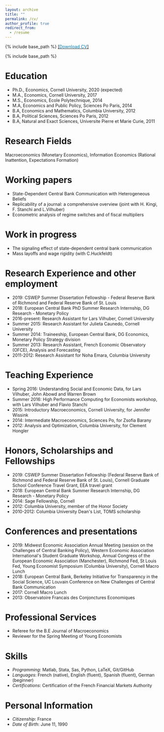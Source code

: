 ```yaml
---
layout: archive
title: ""
permalink: /cv/
author_profile: true
redirect_from:
  - /resume
---
```

{% include base_path %}
[[<span style="color:#007CBB">Download CV</span>]](../files/Herbert-Sylverie_CV.pdf)

{% include base_path %}

Education
======
* Ph.D., Economics, Cornell University, 2020 (expected)
* M.A., Economics, Cornell University, 2017
* M.S., Economics, Ecole Polytechnique, 2014
* M.A, Economics and Public Policy, Sciences Po Paris, 2014
* B.A, Economics and Mathematics, Columbia University, 2012
* B.A, Political Sciences, Sciences Po Paris, 2012
* B.A, Natural and Exact Sciences, Universite Pierre et Marie Curie, 2011

Research Fields
======
Macroeconomics (Monetary Economics), Information Economics (Rational Inattention, Expectations Formation)

Working papers
======
* State-Dependent Central Bank Communication with Heterogeneous Beliefs
* Replicability of a journal: a comprehensive overview (joint with H. Kingi, F. Stanchi and L.Vilhuber)
* Econometric analysis of regime switches and of fiscal multipliers


Work in progress
======
* The signaling effect of state-dependent central bank communication 
* Mass layoffs and wage rigidity (with C.Huckfeldt)


Research Experience and other employment
======
* 2019: CSWEP Summer Dissertation Fellowship - Federal Reserve Bank of Richmond and Federal Reserve Bank of St. Louis 
* 2018: European Central Bank PhD Summer Research Internship, DG Research - Monetary Policy
* 2016-present: Research Assistant for Lars Vilhuber, Cornell University
* Summer 2015: Research Assistant for Julieta Caunedo, Cornell University
* Summer 2014: Traineeship, European Central Bank, DG Economics, Monetary Policy Strategy division
* Summer 2013: Research Assistant, French Economic Observatory (OFCE), Analysis and Forecasting
* 2011-2012: Research Assistant for Noha Emara, Columbia University

Teaching Experience
======
* Spring 2016: Understanding Social and Economic Data, for Lars Vilhuber, John Abowd and Warren Brown
* Summer 2016: High Performance Computing for Economists workshop, with Lars Vilhuber and Flavio Stanchi
* 2015: Introductory Macroeconomics, Cornell University, for Jennifer Wissink
* 2014: Intermediate Macroeconomics, Sciences Po, for Zsofia Barany
* 2012: Analysis and Optimization, Columbia University, for Clement Hongler


Honors, Scholarships and Fellowships
======
* 2019: CSWEP Summer Dissertation Fellowship (Federal Reserve Bank of Richmond and Federal Reserve Bank of St. Louis), Cornell Graduate School Conference Travel Grant, EEA travel grant
* 2018: European Central Bank Summer Research Internship, DG Research - Monetary Policy
* 2014: Sage Fellowship, Cornell
* 2012: Columbia University, member of the Honor Society
* 2010-2012: Columbia University Dean's List, TOMS scholarship
  
Conferences and presentations
======
* 2019: Midwest Economic Association Annual Meeting (session on the Challenges of Central Banking Policy), Western Economic Association International's Student Graduate Workshop, Annual Congress of the European Economic Association (Manchester), Richmond Fed, St Louis Fed, Young Economist Symposium (Columbia University), Cornell Macro Lunch
* 2018: European Central Bank, Berkeley Initiative for Transparency in the Social Science, UC Louvain Conference on New Challenges of Central Bank Communication
* 2017: Cornell Macro Lunch
* 2013: Observatoire Francais des Conjonctures Economiques
  
Professional Services 
======
* Referee for the B.E Journal of Macroeconomics
* Reviewer for the Spring Meeting of Young Economists

Skills
======
* <em>Programming</em>: Matlab, Stata, Sas, Python, LaTeX, Git/GitHub
* <em>Languages</em>: French (native), English (fluent), Spanish (fluent), German (beginner)
* <em>Certifications</em>: Certification of the French Financial Markets Authority
  
Personal Information
======
* <em>Citizenship</em>:	France
* <em>Date of Birth</em>: June 11, 1990
